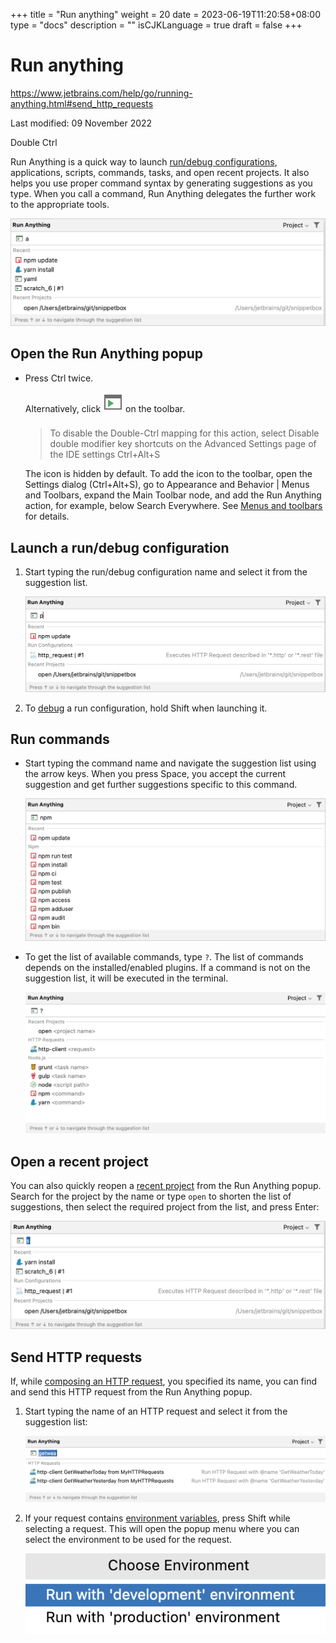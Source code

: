 +++
title = "Run anything"
weight = 20
date = 2023-06-19T11:20:58+08:00
type = "docs"
description = ""
isCJKLanguage = true
draft = false
+++
# Run anything﻿

https://www.jetbrains.com/help/go/running-anything.html#send_http_requests

Last modified: 09 November 2022

Double Ctrl

Run Anything is a quick way to launch [run/debug configurations](https://www.jetbrains.com/help/go/run-debug-configuration.html), applications, scripts, commands, tasks, and open recent projects. It also helps you use proper command syntax by generating suggestions as you type. When you call a command, Run Anything delegates the further work to the appropriate tools.

![The Run Anything popup](RunAnything_img/go_run_anything_overview.png)

## Open the Run Anything popup﻿

- Press Ctrl twice.

  Alternatively, click ![the Run Anything icon](RunAnything_img/app.actions.run_anything.svg) on the toolbar.

  > ### 
  >
  > 
  >
  > To disable the Double-Ctrl mapping for this action, select Disable double modifier key shortcuts on the Advanced Settings page of the IDE settings Ctrl+Alt+S

  The icon is hidden by default. To add the icon to the toolbar, open the Settings dialog (Ctrl+Alt+S), go to Appearance and Behavior | Menus and Toolbars, expand the Main Toolbar node, and add the Run Anything action, for example, below Search Everywhere. See [Menus and toolbars](https://www.jetbrains.com/help/go/customize-actions-menus-and-toolbars.html) for details.

## Launch a run/debug configuration﻿

1. Start typing the run/debug configuration name and select it from the suggestion list.

   ![Start run/debug configurations from the Run Anything popup](RunAnything_img/go_run_anything_run_config.png)

2. To [debug](https://www.jetbrains.com/help/go/debugging-code.html) a run configuration, hold Shift when launching it.

## Run commands﻿

- Start typing the command name and navigate the suggestion list using the arrow keys. When you press Space, you accept the current suggestion and get further suggestions specific to this command.

  ![Run Anything: npm script](RunAnything_img/go_run_anything_npm.png)

- To get the list of available commands, type `?`. The list of commands depends on the installed/enabled plugins. If a command is not on the suggestion list, it will be executed in the terminal.

  ![List of the available commands in Run Anything](RunAnything_img/go_run_anything_commands_hints.png)

## Open a recent project﻿

You can also quickly reopen a [recent project](https://www.jetbrains.com/help/go/creating-and-managing-projects.html) from the Run Anything popup. Search for the project by the name or type `open` to shorten the list of suggestions, then select the required project from the list, and press Enter:

![Opening a recent project from the Run Anything popup](RunAnything_img/go_run_anything_open.png)

## Send HTTP requests﻿

If, while [composing an HTTP request](https://www.jetbrains.com/help/go/http-client-in-product-code-editor.html), you specified its name, you can find and send this HTTP request from the Run Anything popup.

1. Start typing the name of an HTTP request and select it from the suggestion list:

   ![Send HTTP requests](RunAnything_img/run_anything_http.png)

2. If your request contains [environment variables](https://www.jetbrains.com/help/go/exploring-http-syntax.html#environment-variables), press Shift while selecting a request. This will open the popup menu where you can select the environment to be used for the request.

   ![Select HTTP request environment](RunAnything_img/http_request_choose_environment.png)